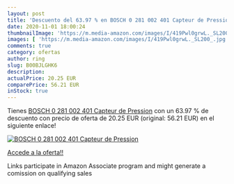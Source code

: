```yaml
---
layout: post
title: 'Descuento del 63.97 % en BOSCH 0 281 002 401 Capteur de Pression'
date: 2020-11-01 18:00:24
thumbnailImage: 'https://m.media-amazon.com/images/I/419Pwl0grwL._SL200_.jpg'
images: [ 'https://m.media-amazon.com/images/I/419Pwl0grwL._SL200_.jpg' ]
comments: true
category: ofertas
author: ring
slug: B00BJLGHK6
description:
actualPrice: 20.25 EUR
comparePrice: 56.21 EUR
inStock: true
---
```


Tienes [BOSCH 0 281 002 401 Capteur de Pression](https://www.amazon.fr/dp/B00BJLGHK6/?tag=tolees0d-21) con un 63.97 % de descuento con precio de oferta de 20.25 EUR (original: 56.21 EUR) en el siguiente enlace!

[![BOSCH 0 281 002 401 Capteur de Pression](https://m.media-amazon.com/images/I/419Pwl0grwL._SL200_.jpg)](https://www.amazon.fr/dp/B00BJLGHK6/?tag=tolees0d-21)

[Accede a la oferta!!](https://www.amazon.fr/dp/B00BJLGHK6/?tag=tolees0d-21)

Links participate in Amazon Associate program and might generate a comission on qualifying sales



